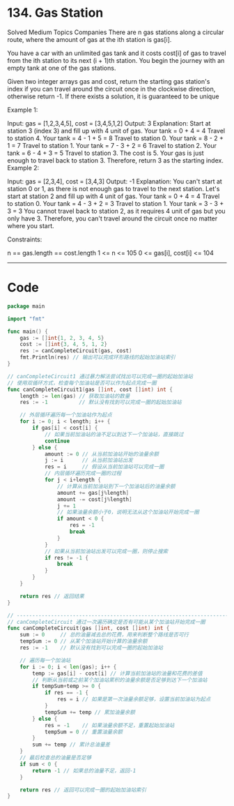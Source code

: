 # 134. Gas Station

Solved
Medium
Topics
Companies
There are n gas stations along a circular route, where the amount of gas at the ith station is gas[i].

You have a car with an unlimited gas tank and it costs cost[i] of gas to travel from the ith station to its next (i + 1)th station. You begin the journey with an empty tank at one of the gas stations.

Given two integer arrays gas and cost, return the starting gas station's index if you can travel around the circuit once in the clockwise direction, otherwise return -1. If there exists a solution, it is guaranteed to be unique

Example 1:

Input: gas = [1,2,3,4,5], cost = [3,4,5,1,2]
Output: 3
Explanation:
Start at station 3 (index 3) and fill up with 4 unit of gas. Your tank = 0 + 4 = 4
Travel to station 4. Your tank = 4 - 1 + 5 = 8
Travel to station 0. Your tank = 8 - 2 + 1 = 7
Travel to station 1. Your tank = 7 - 3 + 2 = 6
Travel to station 2. Your tank = 6 - 4 + 3 = 5
Travel to station 3. The cost is 5. Your gas is just enough to travel back to station 3.
Therefore, return 3 as the starting index.
Example 2:

Input: gas = [2,3,4], cost = [3,4,3]
Output: -1
Explanation:
You can't start at station 0 or 1, as there is not enough gas to travel to the next station.
Let's start at station 2 and fill up with 4 unit of gas. Your tank = 0 + 4 = 4
Travel to station 0. Your tank = 4 - 3 + 2 = 3
Travel to station 1. Your tank = 3 - 3 + 3 = 3
You cannot travel back to station 2, as it requires 4 unit of gas but you only have 3.
Therefore, you can't travel around the circuit once no matter where you start.

Constraints:

n == gas.length == cost.length
1 <= n <= 105
0 <= gas[i], cost[i] <= 104

---

# Code

```go
package main

import "fmt"

func main() {
	gas := []int{1, 2, 3, 4, 5}
	cost := []int{3, 4, 5, 1, 2}
	res := canCompleteCircuit(gas, cost)
	fmt.Println(res) // 输出可以完成环形路线的起始加油站索引
}

// canCompleteCircuit1 通过暴力解法尝试找出可以完成一圈的起始加油站
// 使用双循环方式，检查每个加油站是否可以作为起点完成一圈
func canCompleteCircuit1(gas []int, cost []int) int {
	length := len(gas) // 获取加油站的数量
	res := -1          // 默认没有找到可以完成一圈的起始加油站

	// 外层循环遍历每一个加油站作为起点
	for i := 0; i < length; i++ {
		if gas[i] < cost[i] {
			// 如果当前加油站的油不足以到达下一个加油站，直接跳过
			continue
		} else {
			amount := 0 // 从当前加油站开始的油量余额
			j := i      // 从当前加油站出发
			res = i     // 假设从当前加油站可以完成一圈
			// 内层循环遍历完成一圈的过程
			for j < i+length {
				// 计算从当前加油站到下一个加油站后的油量余额
				amount += gas[j%length]
				amount -= cost[j%length]
				j += 1
				// 如果油量余额小于0，说明无法从这个加油站开始完成一圈
				if amount < 0 {
					res = -1
					break
				}
			}
			// 如果从当前加油站出发可以完成一圈，则停止搜索
			if res != -1 {
				break
			}
		}
	}

	return res // 返回结果
}

// -----------------------------------------------------------------------------------------------------------
// canCompleteCircuit 通过一次遍历确定是否有可能从某个加油站开始完成一圈
func canCompleteCircuit(gas []int, cost []int) int {
	sum := 0     // 总的油量减去总的花费，用来判断整个路线是否可行
	tempSum := 0 // 从某个加油站开始计算的油量余额
	res := -1    // 默认没有找到可以完成一圈的起始加油站

	// 遍历每一个加油站
	for i := 0; i < len(gas); i++ {
		temp := gas[i] - cost[i] // 计算当前加油站的油量和花费的差值
		// 判断从当前或之前某个加油站累积的油量余额是否足够到达下一个加油站
		if tempSum+temp >= 0 {
			if res == -1 {
				res = i // 如果是第一次油量余额足够，设置当前加油站为起点
			}
			tempSum += temp // 累加油量余额
		} else {
			res = -1    // 如果油量余额不足，重置起始加油站
			tempSum = 0 // 重置油量余额
		}
		sum += temp // 累计总油量差
	}
	// 最后检查总的油量是否足够
	if sum < 0 {
		return -1 // 如果总的油量不足，返回-1
	}

	return res // 返回可以完成一圈的起始加油站索引
}
```

